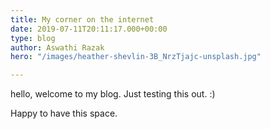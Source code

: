 ```yaml
---
title: My corner on the internet
date: 2019-07-11T20:11:17.000+00:00
type: blog
author: Aswathi Razak
hero: "/images/heather-shevlin-3B_NrzTjajc-unsplash.jpg"

---
```

hello, welcome to my blog. Just testing this out. :)  
  
Happy to have this space.